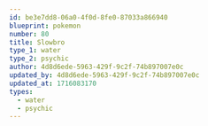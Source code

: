 ```yaml
---
id: be3e7dd8-06a0-4f0d-8fe0-87033a866940
blueprint: pokemon
number: 80
title: Slowbro
type_1: water
type_2: psychic
author: 4d8d6ede-5963-429f-9c2f-74b897007e0c
updated_by: 4d8d6ede-5963-429f-9c2f-74b897007e0c
updated_at: 1716083170
types:
  - water
  - psychic
---
```

